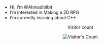- Hi, I’m @Ahmadlolbit
- I’m interested in Making a 2D RPG
- I’m currently learning about C++


<div align="center"> 
  <p>Visitor count</p>
  <img src="https://profile-counter.glitch.me/{USERNAME}/count.svg" alt="Visitor's Count" />
</div>
